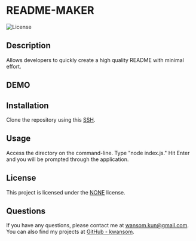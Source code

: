 # README-MAKER

![License](https://img.shields.io/badge/license-NONE-blue.svg)

## Description

Allows developers to quickly create a high quality README with minimal effort.

## DEMO

## Installation

Clone the repository using this [SSH](://github.com/Kwansom/README-MAKER.git).

## Usage

Access the directory on the command-line. Type "node index.js." Hit Enter and you will be prompted through the application.

## License

This project is licensed under the [NONE](https://opensource.org/licenses/NONE) license.

## Questions

If you have any questions, please contact me at [wansom.kun@gmail.com](mailto:wansom.kun@gmail.com).
You can also find my projects at [GitHub - kwansom](https://github.com/kwansom).
